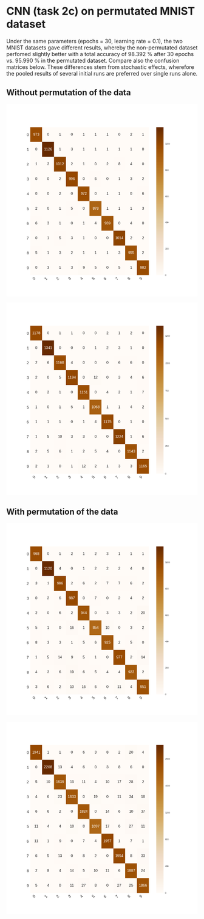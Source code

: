 # CNN (task 2c) on permutated MNIST dataset
Under the same parameters (epochs = 30, learning rate = 0.1), the two MNIST datasets gave different results, whereby the non-permutated dataset perfomed slightly better with a total accuracy of  98.392 % after 30 epochs vs. 95.990 % in the permutated dataset. Compare also the confusion matrices below.
These differences stem from stochastic effects, wherefore the pooled results of several initial runs are preferred over single runs alone.


## Without permutation of the data
![Confusion matrix test](https://github.com/pinargoktepe/PatRec/blob/master/Exercise_2c/figures/CNN_30_0.1_test_confusion_matrix_29.png)

![Confusion matrix validation](https://github.com/pinargoktepe/PatRec/blob/master/Exercise_2c/figures/CNN_30_0.1_val_confusion_matrix_29.png)


## With permutation of the data
![Confusion matrix test permutated](https://github.com/pinargoktepe/PatRec/blob/master/Exercise_2d/figures/CNN_permuted_30.0.1_test_confusion_matrix_29.png)

![Confusion matrix validation permutated](https://github.com/pinargoktepe/PatRec/blob/master/Exercise_2d/figures/CNN_permuted_30_0.1_val_confusion_matrix_29.png)
